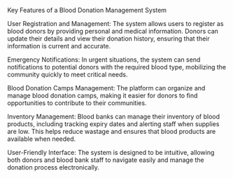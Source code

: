 Key Features of a Blood Donation Management System

User Registration and Management: The system allows users to register as blood donors by providing personal and medical information. Donors can update their details and view their donation history, ensuring that their information is current and accurate. 

Emergency Notifications: In urgent situations, the system can send notifications to potential donors with the required blood type, mobilizing the community quickly to meet critical needs. 

Blood Donation Camps Management: The platform can organize and manage blood donation camps, making it easier for donors to find opportunities to contribute to their communities. 

Inventory Management: Blood banks can manage their inventory of blood products, including tracking expiry dates and alerting staff when supplies are low. This helps reduce wastage and ensures that blood products are available when needed. 

User-Friendly Interface: The system is designed to be intuitive, allowing both donors and blood bank staff to navigate easily and manage the donation process electronically. 
